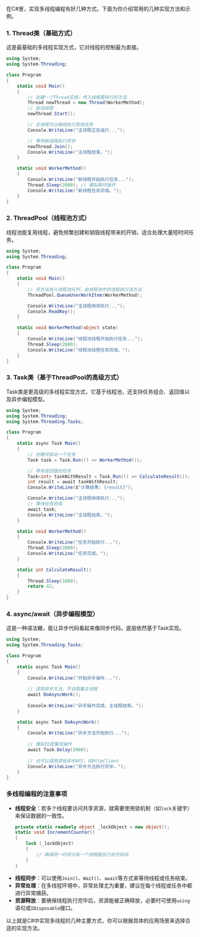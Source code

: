 ﻿在C#里，实现多线程编程有好几种方式。下面为你介绍常用的几种实现方法和示例。

### 1. **Thread类（基础方式）**
这是最基础的多线程实现方式，它对线程的控制最为直接。
```csharp
using System;
using System.Threading;

class Program
{
    static void Main()
    {
        // 创建一个Thread实例，传入线程要执行的方法
        Thread newThread = new Thread(WorkerMethod);
        // 启动线程
        newThread.Start(); 

        // 主线程可以继续执行其他任务
        Console.WriteLine("主线程正在运行...");

        // 等待新线程执行完毕
        newThread.Join();
        Console.WriteLine("主线程结束。");
    }

    static void WorkerMethod()
    {
        Console.WriteLine("新线程开始执行任务...");
        Thread.Sleep(2000); // 模拟耗时操作
        Console.WriteLine("新线程任务完成。");
    }
}
```

### 2. **ThreadPool（线程池方式）**
线程池能复用线程，避免频繁创建和销毁线程带来的开销，适合处理大量短时间任务。
```csharp
using System;
using System.Threading;

class Program
{
    static void Main()
    {
        // 将方法排入线程池队列，由线程池中的线程执行该方法
        ThreadPool.QueueUserWorkItem(WorkerMethod);

        Console.WriteLine("主线程继续执行...");
        Console.ReadKey();
    }

    static void WorkerMethod(object state)
    {
        Console.WriteLine("线程池线程开始执行任务...");
        Thread.Sleep(2000);
        Console.WriteLine("线程池线程任务完成。");
    }
}
```

### 3. **Task类（基于ThreadPool的高级方式）**
Task类是更高级的多线程实现方式，它基于线程池，还支持任务组合、返回值以及异步编程模型。
```csharp
using System;
using System.Threading;
using System.Threading.Tasks;

class Program
{
    static async Task Main()
    {
        // 创建并启动一个任务
        Task task = Task.Run(() => WorkerMethod());

        // 带有返回值的任务
        Task<int> taskWithResult = Task.Run(() => CalculateResult());
        int result = await taskWithResult;
        Console.WriteLine($"计算结果: {result}");

        Console.WriteLine("主线程继续执行...");
        // 等待任务完成
        await task; 
        Console.WriteLine("主线程结束。");
    }

    static void WorkerMethod()
    {
        Console.WriteLine("任务开始执行...");
        Thread.Sleep(2000);
        Console.WriteLine("任务完成。");
    }

    static int CalculateResult()
    {
        Thread.Sleep(1000);
        return 42;
    }
}
```

### 4. **async/await（异步编程模型）**
这是一种语法糖，能让异步代码看起来像同步代码，底层依然基于Task实现。
```csharp
using System;
using System.Threading.Tasks;

class Program
{
    static async Task Main()
    {
        Console.WriteLine("开始异步操作...");
        
        // 调用异步方法，不会阻塞主线程
        await DoAsyncWork();
        
        Console.WriteLine("异步操作完成，主线程结束。");
    }

    static async Task DoAsyncWork()
    {
        Console.WriteLine("异步方法开始执行...");
        
        // 模拟IO密集型操作
        await Task.Delay(2000); 
        
        // 也可以调用其他异步API，如HttpClient
        Console.WriteLine("异步方法执行完毕。");
    }
}
```

### 多线程编程的注意事项
- **线程安全**：若多个线程要访问共享资源，就需要使用锁机制（如`lock`关键字）来保证数据的一致性。
  ```csharp
  private static readonly object _lockObject = new object();
  static void IncrementCounter()
  {
      lock (_lockObject)
      {
          // 确保同一时间只有一个线程能执行此代码块
      }
  }
  ```
- **线程同步**：可以使用`Join()`、`Wait()`、`await`等方式来等待线程或任务结束。
- **异常处理**：在多线程环境中，异常处理尤为重要，建议在每个线程或任务中都进行异常捕获。
- **资源释放**：要确保线程执行完毕后，资源能被正确释放，必要时可使用`using`语句或`IDisposable`接口。

以上就是C#中实现多线程的几种主要方式，你可以根据具体的应用场景来选择合适的实现方法。